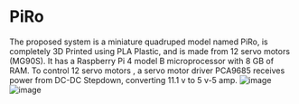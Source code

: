 # PiRo
The proposed system is a miniature quadruped model named PiRo, is completely 3D Printed using PLA Plastic, and is made from 12 servo motors (MG90S). It has a Raspberry Pi 4 model B microprocessor with 8 GB of RAM. To control 12 servo motors , a servo motor driver PCA9685 receives power from DC-DC Stepdown, converting 11.1 v to 5 v-5 amp.
![image](https://user-images.githubusercontent.com/101012861/234645725-c89998e6-faa6-4c36-a235-29c42098aa96.png)
![image](https://user-images.githubusercontent.com/101012861/234645770-a0908632-cf3e-4d0a-95f1-4d0147c52785.png)
